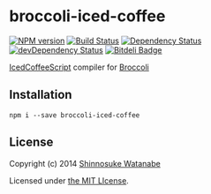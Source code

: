 # broccoli-iced-coffee

[![NPM version](https://badge.fury.io/js/broccoli-iced-coffee.png)](http://badge.fury.io/js/broccoli-iced-coffee)
[![Build Status](https://travis-ci.org/shinnn/broccoli-iced-coffee.png?branch=master)](https://travis-ci.org/shinnn/broccoli-iced-coffee)
[![Dependency Status](https://david-dm.org/shinnn/broccoli-iced-coffee.png)](https://david-dm.org/shinnn/broccoli-iced-coffee)
[![devDependency Status](https://david-dm.org/shinnn/broccoli-iced-coffee/dev-status.png)](https://david-dm.org/shinnn/broccoli-iced-coffee#info=devDependencies)
[![Bitdeli Badge](https://d2weczhvl823v0.cloudfront.net/shinnn/broccoli-iced-coffee/trend.png)](https://bitdeli.com/free "Bitdeli Badge")

[IcedCoffeeScript](http://maxtaco.github.io/coffee-script/) compiler for [Broccoli](https://github.com/joliss/broccoli)

## Installation

```
npm i --save broccoli-iced-coffee
```

## License

Copyright (c) 2014 [Shinnosuke Watanabe](https://github.com/shinnn)

Licensed under [the MIT LIcense](./LICENSE).
